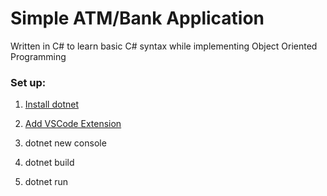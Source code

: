 # Simple ATM/Bank Application

Written in C# to learn basic C# syntax while implementing Object Oriented Programming 

### Set up:

1. [Install dotnet](https://dotnet.microsoft.com/en-us/download)

2. [Add VSCode Extension](https://code.visualstudio.com/docs/languages/dotnet)

3. dotnet new console

4. dotnet build

5. dotnet run

